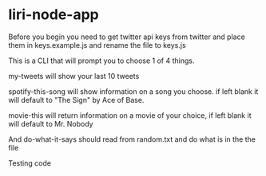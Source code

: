 # liri-node-app

Before you begin you need to get twitter api keys from twitter and place them in keys.example.js and rename the file to keys.js


This is a CLI that will prompt you to choose 1 of 4 things.

my-tweets will show your last 10 tweets

spotify-this-song will show information on a song you choose. if left blank it will default to "The Sign" by Ace of Base.

movie-this will return information on a movie of your choice, if left blank it will default to Mr. Nobody

And do-what-it-says should read from random.txt and do what is in the the file

Testing code